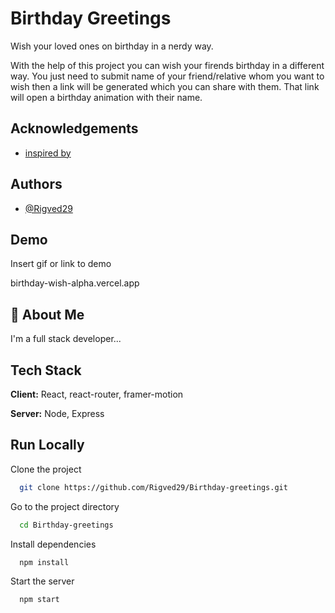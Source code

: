 
# Birthday Greetings

Wish your loved ones on birthday in a nerdy way.

With the help of this project you can wish your firends birthday in a different way. You just need to submit name of your friend/relative whom you want to wish then a link will be generated which you can share with them. That link will open a birthday animation with their name.


## Acknowledgements


 - [inspired by](https://github.com/faahim/happy-birthday)


## Authors

- [@Rigved29](https://github.com/Rigved29)


## Demo

Insert gif or link to demo

birthday-wish-alpha.vercel.app
## 🚀 About Me
I'm a full stack developer...


## Tech Stack

**Client:** React, react-router, framer-motion

**Server:** Node, Express


## Run Locally

Clone the project

```bash
  git clone https://github.com/Rigved29/Birthday-greetings.git
```

Go to the project directory

```bash
  cd Birthday-greetings
```

Install dependencies

```bash
  npm install
```

Start the server

```bash
  npm start
```

